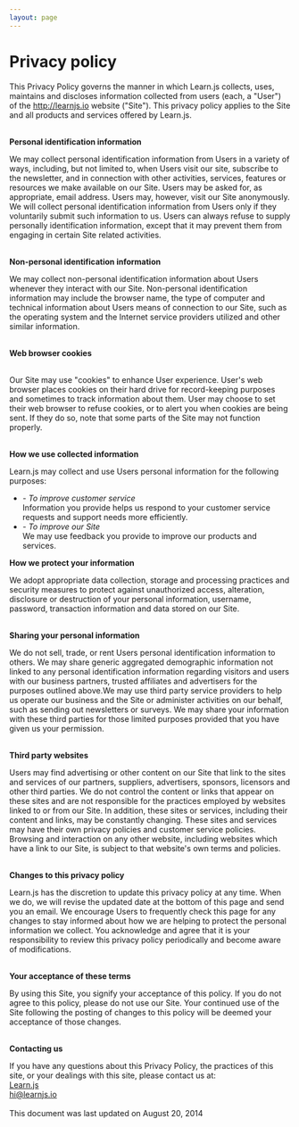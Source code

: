 ```yaml
---
layout: page
---
```


<h1>Privacy policy</h1>

This Privacy Policy governs the manner in which Learn.js collects, uses, maintains and discloses information collected from users (each, a "User") of the <a href="http://learnjs.io">http://learnjs.io</a> website ("Site"). This privacy policy applies to the Site and all products and services offered by Learn.js.<br><br>

<b>Personal identification information</b>

We may collect personal identification information from Users in a variety of ways, including, but not limited to, when Users visit our site, subscribe to the newsletter, and in connection with other activities, services, features or resources we make available on our Site. Users may be asked for, as appropriate, email address. Users may, however, visit our Site anonymously. We will collect personal identification information from Users only if they voluntarily submit such information to us. Users can always refuse to supply personally identification information, except that it may prevent them from engaging in certain Site related activities.<br><br>

<b>Non-personal identification information</b>

We may collect non-personal identification information about Users whenever they interact with our Site. Non-personal identification information may include the browser name, the type of computer and technical information about Users means of connection to our Site, such as the operating system and the Internet service providers utilized and other similar information.<br><br>

<b>Web browser cookies</b><br><br>

Our Site may use "cookies" to enhance User experience. User's web browser places cookies on their hard drive for record-keeping purposes and sometimes to track information about them. User may choose to set their web browser to refuse cookies, or to alert you when cookies are being sent. If they do so, note that some parts of the Site may not function properly.<br><br>

<b>How we use collected information</b>

Learn.js may collect and use Users personal information for the following purposes:<br>
<ul>
<li><i>- To improve customer service</i><br>
	Information you provide helps us respond to your customer service requests and support needs more efficiently.</li>
<li><i>- To improve our Site</i><br>
	We may use feedback you provide to improve our products and services.</li>
</ul>
<b>How we protect your information</b>

We adopt appropriate data collection, storage and processing practices and security measures to protect against unauthorized access, alteration, disclosure or destruction of your personal information, username, password, transaction information and data stored on our Site.<br><br>

<b>Sharing your personal information</b>

We do not sell, trade, or rent Users personal identification information to others. We may share generic aggregated demographic information not linked to any personal identification information regarding visitors and users with our business partners, trusted affiliates and advertisers for the purposes outlined above.We may use third party service providers to help us operate our business and the Site or administer activities on our behalf, such as sending out newsletters or surveys. We may share your information with these third parties for those limited purposes provided that you have given us your permission.<br><br>

<b>Third party websites</b>

Users may find advertising or other content on our Site that link to the sites and services of our partners, suppliers, advertisers, sponsors, licensors and other third parties. We do not control the content or links that appear on these sites and are not responsible for the practices employed by websites linked to or from our Site. In addition, these sites or services, including their content and links, may be constantly changing. These sites and services may have their own privacy policies and customer service policies. Browsing and interaction on any other website, including websites which have a link to our Site, is subject to that website's own terms and policies.<br><br>

<b>Changes to this privacy policy</b>

Learn.js has the discretion to update this privacy policy at any time. When we do, we will revise the updated date at the bottom of this page and send you an email. We encourage Users to frequently check this page for any changes to stay informed about how we are helping to protect the personal information we collect. You acknowledge and agree that it is your responsibility to review this privacy policy periodically and become aware of modifications.<br><br>

<b>Your acceptance of these terms</b>

By using this Site, you signify your acceptance of this policy. If you do not agree to this policy, please do not use our Site. Your continued use of the Site following the posting of changes to this policy will be deemed your acceptance of those changes.<br><br>

<b>Contacting us</b>

If you have any questions about this Privacy Policy, the practices of this site, or your dealings with this site, please contact us at:<br>
<a href="http://learnjs.io">Learn.js</a><br>
hi@learnjs.io<br>
<br>
This document was last updated on August 20, 2014
